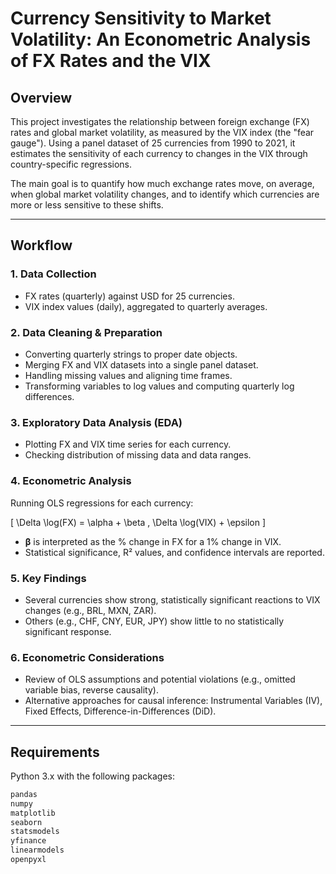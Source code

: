 # Currency Sensitivity to Market Volatility: An Econometric Analysis of FX Rates and the VIX

## Overview
This project investigates the relationship between foreign exchange (FX) rates and global market volatility, as measured by the VIX index (the "fear gauge"). Using a panel dataset of 25 currencies from 1990 to 2021, it estimates the sensitivity of each currency to changes in the VIX through country-specific regressions.

The main goal is to quantify how much exchange rates move, on average, when global market volatility changes, and to identify which currencies are more or less sensitive to these shifts.

---

## Workflow

### 1. Data Collection
- FX rates (quarterly) against USD for 25 currencies.
- VIX index values (daily), aggregated to quarterly averages.

### 2. Data Cleaning & Preparation
- Converting quarterly strings to proper date objects.
- Merging FX and VIX datasets into a single panel dataset.
- Handling missing values and aligning time frames.
- Transforming variables to log values and computing quarterly log differences.

### 3. Exploratory Data Analysis (EDA)
- Plotting FX and VIX time series for each currency.
- Checking distribution of missing data and data ranges.

### 4. Econometric Analysis
Running OLS regressions for each currency:

\[
\Delta \log(FX) = \alpha + \beta \, \Delta \log(VIX) + \epsilon
\]

- **β** is interpreted as the % change in FX for a 1% change in VIX.
- Statistical significance, R² values, and confidence intervals are reported.

### 5. Key Findings
- Several currencies show strong, statistically significant reactions to VIX changes (e.g., BRL, MXN, ZAR).
- Others (e.g., CHF, CNY, EUR, JPY) show little to no statistically significant response.

### 6. Econometric Considerations
- Review of OLS assumptions and potential violations (e.g., omitted variable bias, reverse causality).
- Alternative approaches for causal inference: Instrumental Variables (IV), Fixed Effects, Difference-in-Differences (DiD).

---

## Requirements
Python 3.x with the following packages:
```bash
pandas
numpy
matplotlib
seaborn
statsmodels
yfinance
linearmodels
openpyxl
